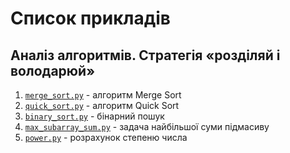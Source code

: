 # Список прикладів

## Аналіз алгоритмів. Стратегія «розділяй і володарюй»

1. [`merge_sort.py`](merge_sort.py) - алгоритм Merge Sort
2. [`quick_sort.py`](/Chapter_01/quick_sort.py) - алгоритм Quick Sort
3. [`binary_sort.py`](/Chapter_01/binary_sort.py) - бінарний пошук
4. [`max_subarray_sum.py`](/Chapter_01/max_subarray_sum.py) - задача найбільшої суми підмасиву
5. [`power.py`](/Chapter_01/power.py) - розрахунок степеню числа
